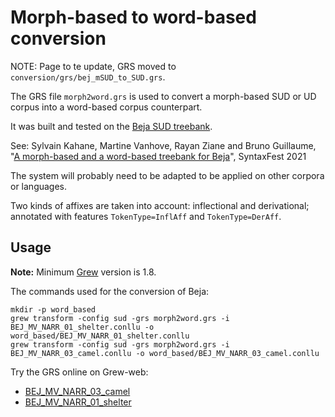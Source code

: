 # Morph-based to word-based conversion

NOTE: Page to te update, GRS moved to `conversion/grs/bej_mSUD_to_SUD.grs`.

The GRS file `morph2word.grs` is used to convert a morph-based SUD or UD corpus into a word-based corpus counterpart.

It was built and tested on the [Beja SUD treebank](https://github.com/surfacesyntacticud/SUD_Beja-NSC).

See: Sylvain Kahane, Martine Vanhove, Rayan Ziane and Bruno Guillaume, "[A morph-based and a word-based treebank for Beja](https://aclanthology.org/2021.tlt-1.5.pdf)", SyntaxFest 2021

The system will probably need to be adapted to be applied on other corpora or languages.

Two kinds of affixes are taken into account: inflectional and derivational; annotated with features `TokenType=InflAff` and `TokenType=DerAff`.

## Usage

**Note:** Minimum [Grew](https://grew.fr) version is 1.8.

The commands used for the conversion of Beja:

```
mkdir -p word_based
grew transform -config sud -grs morph2word.grs -i BEJ_MV_NARR_01_shelter.conllu -o word_based/BEJ_MV_NARR_01_shelter.conllu
grew transform -config sud -grs morph2word.grs -i BEJ_MV_NARR_03_camel.conllu -o word_based/BEJ_MV_NARR_03_camel.conllu
```

Try the GRS online on Grew-web:
 * [BEJ_MV_NARR_03_camel](http://transform.grew.fr/?grs=https://raw.githubusercontent.com/surfacesyntacticud/tools/master/morph2word/morph2word.grs&corpus=https://raw.githubusercontent.com/surfacesyntacticud/SUD_Beja-NSC/master/BEJ_MV_NARR_03_camel.conllu)
 * [BEJ_MV_NARR_01_shelter](http://transform.grew.fr/?grs=https://raw.githubusercontent.com/surfacesyntacticud/tools/master/morph2word/morph2word.grs&corpus=https://raw.githubusercontent.com/surfacesyntacticud/SUD_Beja-NSC/master/BEJ_MV_NARR_01_shelter.conllu)
